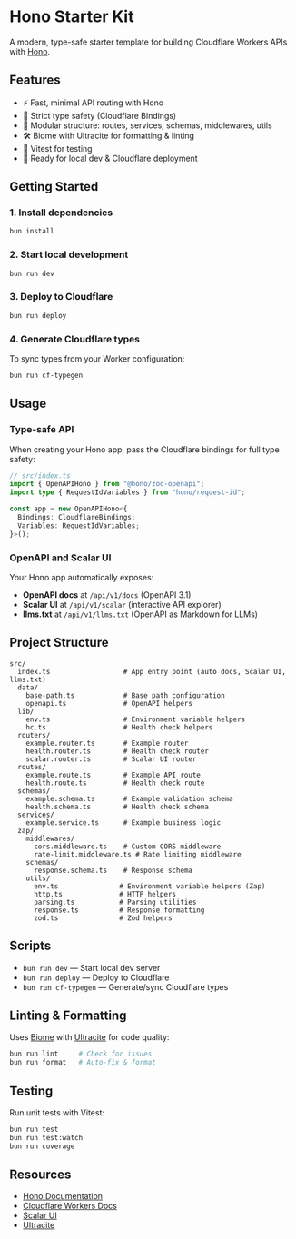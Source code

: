 # Hono Starter Kit

A modern, type-safe starter template for building Cloudflare Workers APIs with [Hono](https://hono.dev/).

## Features

- ⚡️ Fast, minimal API routing with Hono
- 🦺 Strict type safety (Cloudflare Bindings)
- 🧩 Modular structure: routes, services, schemas, middlewares, utils
- 🛠️ Biome with Ultracite for formatting & linting
- 🧪 Vitest for testing
- 🚀 Ready for local dev & Cloudflare deployment

## Getting Started

### 1. Install dependencies

```sh
bun install
```

### 2. Start local development

```sh
bun run dev
```

### 3. Deploy to Cloudflare

```sh
bun run deploy
```

### 4. Generate Cloudflare types

To sync types from your Worker configuration:

```sh
bun run cf-typegen
```

## Usage

### Type-safe API

When creating your Hono app, pass the Cloudflare bindings for full type safety:

```ts
// src/index.ts
import { OpenAPIHono } from "@hono/zod-openapi";
import type { RequestIdVariables } from "hono/request-id";

const app = new OpenAPIHono<{
  Bindings: CloudflareBindings;
  Variables: RequestIdVariables;
}>();
```

### OpenAPI and Scalar UI

Your Hono app automatically exposes:

- **OpenAPI docs** at `/api/v1/docs` (OpenAPI 3.1)
- **Scalar UI** at `/api/v1/scalar` (interactive API explorer)
- **llms.txt** at `/api/v1/llms.txt` (OpenAPI as Markdown for LLMs)

## Project Structure

```
src/
  index.ts                  # App entry point (auto docs, Scalar UI, llms.txt)
  data/
    base-path.ts            # Base path configuration
    openapi.ts              # OpenAPI helpers
  lib/
    env.ts                  # Environment variable helpers
    hc.ts                   # Health check helpers
  routers/
    example.router.ts       # Example router
    health.router.ts        # Health check router
    scalar.router.ts        # Scalar UI router
  routes/
    example.route.ts        # Example API route
    health.route.ts         # Health check route
  schemas/
    example.schema.ts       # Example validation schema
    health.schema.ts        # Health check schema
  services/
    example.service.ts      # Example business logic
  zap/
    middlewares/
      cors.middleware.ts    # Custom CORS middleware
      rate-limit.middleware.ts # Rate limiting middleware
    schemas/
      response.schema.ts    # Response schema
    utils/
      env.ts               # Environment variable helpers (Zap)
      http.ts              # HTTP helpers
      parsing.ts           # Parsing utilities
      response.ts          # Response formatting
      zod.ts               # Zod helpers
```

## Scripts

- `bun run dev` — Start local dev server
- `bun run deploy` — Deploy to Cloudflare
- `bun run cf-typegen` — Generate/sync Cloudflare types

## Linting & Formatting

Uses [Biome](https://biomejs.dev/) with [Ultracite](https://ultracite.ai/) for code quality:

```sh
bun run lint     # Check for issues
bun run format   # Auto-fix & format
```

## Testing

Run unit tests with Vitest:

```sh
bun run test
bun run test:watch
bun run coverage
```

## Resources

- [Hono Documentation](https://hono.dev/)
- [Cloudflare Workers Docs](https://developers.cloudflare.com/workers/)
- [Scalar UI](https://scalar.com/)
- [Ultracite](https://www.ultracite.ai/)
